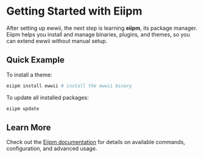 # Getting Started with Eiipm

After setting up ewwii, the next step is learning **eiipm**, its package manager.  
Eiipm helps you install and manage binaries, plugins, and themes, so you can extend ewwii without manual setup.

## Quick Example

To install a theme:

```bash
eiipm install ewwii # install the ewwii binary
```

To update all installed packages:

```bash
eiipm update
```

## Learn More

Check out the [Eiipm documentation](https://ewwii-sh.github.io/eiipm) for details on available commands, configuration, and advanced usage.
